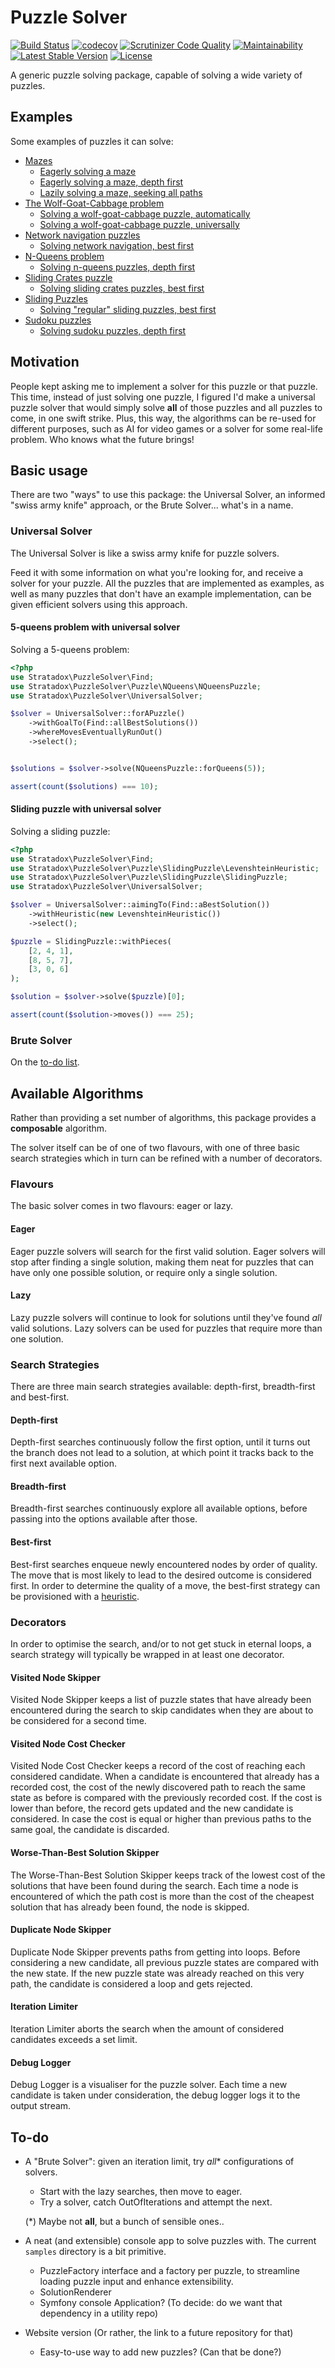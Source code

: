 # Puzzle Solver

[![Build Status](https://circleci.com/gh/Stratadox/PuzzleSolver.svg?style=shield)](https://app.circleci.com/pipelines/github/Stratadox/PuzzleSolver)
[![codecov](https://codecov.io/gh/Stratadox/PuzzleSolver/branch/main/graph/badge.svg)](https://codecov.io/gh/Stratadox/PuzzleSolver)
[![Scrutinizer Code Quality](https://scrutinizer-ci.com/g/Stratadox/PuzzleSolver/badges/quality-score.png?b=main)](https://scrutinizer-ci.com/g/Stratadox/PuzzleSolver/?branch=main)
[![Maintainability](https://api.codeclimate.com/v1/badges/d43d21a26591fb14cdc3/maintainability)](https://codeclimate.com/github/Stratadox/PuzzleSolver/maintainability)
[![Latest Stable Version](https://poser.pugx.org/stratadox/puzzle-solver/v/stable)](https://packagist.org/packages/stratadox/puzzle-solver)
[![License](https://poser.pugx.org/stratadox/puzzle-solver/license)](https://packagist.org/packages/stratadox/puzzle-solver)

A generic puzzle solving package, capable of solving a wide variety of puzzles.

## Examples

Some examples of puzzles it can solve:

- [Mazes](puzzles/Maze.md)
    - [Eagerly solving a maze](tests/Eagerly_solving_a_maze.php)
    - [Eagerly solving a maze, depth first](tests/Eagerly_solving_a_maze_depth_first.php)
    - [Lazily solving a maze, seeking all paths](tests/Lazily_solving_a_maze_seeking_all_paths.php)
- [The Wolf-Goat-Cabbage problem](puzzles/WolfGoatCabbage.md)
    - [Solving a wolf-goat-cabbage puzzle, automatically](tests/Solving_a_wolf_goat_cabbage_puzzle_automatically.php)
    - [Solving a wolf-goat-cabbage puzzle, universally](tests/Solving_a_wolf_goat_cabbage_puzzle_universally.php)
- [Network navigation puzzles](puzzles/NetworkNavigation.md)
    - [Solving network navigation, best first](tests/Solving_network_navigation_best_first.php)
- [N-Queens problem](puzzles/NQueens.md)
    - [Solving n-queens puzzles, depth first](tests/Solving_n_queens_puzzles_depth_first.php)
- [Sliding Crates puzzle](puzzles/SlidingCrates.md)
    - [Solving sliding crates puzzles, best first](tests/Solving_sliding_crates_puzzles_best_first.php)
- [Sliding Puzzles](puzzles/SlidingPuzzle.md)
    - [Solving "regular" sliding puzzles, best first](tests/Solving_regular_sliding_puzzles_best_first.php)
- [Sudoku puzzles](puzzles/Sudoku.md)
    - [Solving sudoku puzzles, depth first](tests/Solving_sudoku_puzzles_depth_first.php)

## Motivation

People kept asking me to implement a solver for this puzzle or that puzzle. 
This time, instead of just solving one puzzle, I figured I'd make a universal 
puzzle solver that would simply solve **all** of those puzzles and all puzzles 
to come, in one swift strike.
Plus, this way, the algorithms can be re-used for different purposes, such as 
AI for video games or a solver for some real-life problem. 
Who knows what the future brings!

## Basic usage

There are two "ways" to use this package: the Universal Solver, an informed 
"swiss army knife" approach, or the Brute Solver... what's in a name.

### Universal Solver

The Universal Solver is like a swiss army knife for puzzle solvers.

Feed it with some information on what you're looking for, and receive a solver 
for your puzzle. All the puzzles that are implemented as examples, as well as 
many puzzles that don't have an example implementation, can be given efficient 
solvers using this approach.

#### 5-queens problem with universal solver
Solving a 5-queens problem:
```php
<?php
use Stratadox\PuzzleSolver\Find;
use Stratadox\PuzzleSolver\Puzzle\NQueens\NQueensPuzzle;
use Stratadox\PuzzleSolver\UniversalSolver;

$solver = UniversalSolver::forAPuzzle()
    ->withGoalTo(Find::allBestSolutions())
    ->whereMovesEventuallyRunOut()
    ->select();


$solutions = $solver->solve(NQueensPuzzle::forQueens(5));

assert(count($solutions) === 10);
```

#### Sliding puzzle with universal solver
Solving a sliding puzzle:
```php
<?php
use Stratadox\PuzzleSolver\Find;
use Stratadox\PuzzleSolver\Puzzle\SlidingPuzzle\LevenshteinHeuristic;
use Stratadox\PuzzleSolver\Puzzle\SlidingPuzzle\SlidingPuzzle;
use Stratadox\PuzzleSolver\UniversalSolver;

$solver = UniversalSolver::aimingTo(Find::aBestSolution())
    ->withHeuristic(new LevenshteinHeuristic())
    ->select();

$puzzle = SlidingPuzzle::withPieces(
    [2, 4, 1],
    [8, 5, 7],
    [3, 0, 6]
);

$solution = $solver->solve($puzzle)[0];

assert(count($solution->moves()) === 25);
```

### Brute Solver

On the [to-do list](#to-do).

## Available Algorithms

Rather than providing a set number of algorithms, this package provides a 
**composable** algorithm.

The solver itself can be of one of two flavours, with one of three basic search 
strategies which in turn can be refined with a number of decorators.

### Flavours

The basic solver comes in two flavours: eager or lazy. 

#### Eager

Eager puzzle solvers will search for the first valid solution. Eager solvers
will stop after finding a single solution, making them neat for puzzles that
can have only one possible solution, or require only a single solution.

#### Lazy

Lazy puzzle solvers will continue to look for solutions until they've found
*all* valid solutions. Lazy solvers can be used for puzzles that require more
than one solution.

### Search Strategies

There are three main search strategies available: depth-first, breadth-first 
and best-first.

#### Depth-first

Depth-first searches continuously follow the first option, until it turns out
the branch does not lead to a solution, at which point it tracks back to the
first next available option.

#### Breadth-first

Breadth-first searches continuously explore all available options, before
passing into the options available after those.

#### Best-first

Best-first searches enqueue newly encountered nodes by order of quality. The
move that is most likely to lead to the desired outcome is considered first.
In order to determine the quality of a move, the best-first strategy can be 
provisioned with a [heuristic](https://en.wikipedia.org/wiki/Heuristic_(computer_science)).

### Decorators

In order to optimise the search, and/or to not get stuck in eternal loops, a 
search strategy will typically be wrapped in at least one decorator.

#### Visited Node Skipper

Visited Node Skipper keeps a list of puzzle states that have already been
encountered during the search to skip candidates when they are about to be 
considered for a second time.

#### Visited Node Cost Checker

Visited Node Cost Checker keeps a record of the cost of reaching each
considered candidate. When a candidate is encountered that already has a 
recorded cost, the cost of the newly discovered path to reach the same state 
as before is compared with the previously recorded cost. If the cost is lower 
than before, the record gets updated and the new candidate is considered. In 
case the cost is equal or higher than previous paths to the same goal, the 
candidate is discarded.

#### Worse-Than-Best Solution Skipper

The Worse-Than-Best Solution Skipper keeps track of the lowest cost of the
solutions that have been found during the search. Each time a node is
encountered of which the path cost is more than the cost of the cheapest 
solution that has already been found, the node is skipped.

#### Duplicate Node Skipper

Duplicate Node Skipper prevents paths from getting into loops.
Before considering a new candidate, all previous puzzle states are compared
with the new state. If the new puzzle state was already reached on this very 
path, the candidate is considered a loop and gets rejected.

#### Iteration Limiter

Iteration Limiter aborts the search when the amount of considered candidates 
exceeds a set limit.

#### Debug Logger

Debug Logger is a visualiser for the puzzle solver. Each time a new candidate
is taken under consideration, the debug logger logs it to the output stream.

## To-do

- A "Brute Solver": given an iteration limit, try *all** configurations of 
  solvers. 
  - Start with the lazy searches, then move to eager. 
  - Try a solver, catch OutOfIterations and attempt the next.
  
  (*) Maybe not **all**, but a bunch of sensible ones..

- A neat (and extensible) console app to solve puzzles with. The current 
  `samples` directory is a bit primitive.
  - PuzzleFactory interface and a factory per puzzle, to streamline loading 
    puzzle input and enhance extensibility.
  - SolutionRenderer 
  - Symfony console Application? (To decide: do we want that dependency in a 
    utility repo)

- Website version (Or rather, the link to a future repository for that)
  - Easy-to-use way to add new puzzles? (Can that be done?)
